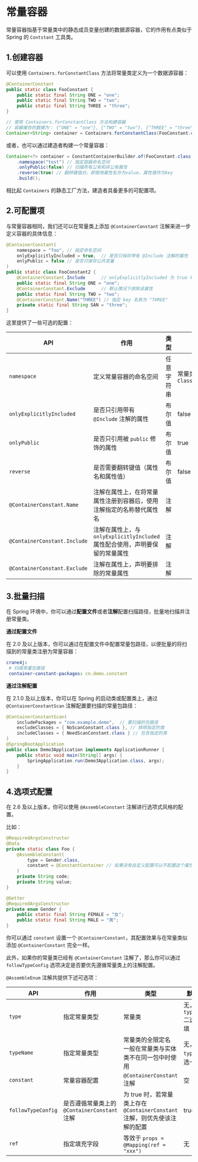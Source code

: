 # 常量容器

常量容器指基于常量类中的静态成员变量创建的数据源容器，它的作用有点类似于 Spring 的 `Contstant` 工具类。

## 1.创建容器

可以使用 `Containers.forConstantClass` 方法将常量类定义为一个数据源容器：

```java
@ContainerConstant
public static class FooConstant {
    public static final String ONE = "one";
    public static final String TWO = "two";
    public static final String THREE = "three";
}

// 使用 Containers.forConstantClass 方法构建容器
// 容器缓存的数据为： {"ONE" = "one"}, {"TWO" = "two"}, {"THREE" = "three"}
Container<String> container = Containers.forConstantClass(FooConstant.class, new SimpleAnnotationFinder());
```

或者，也可以通过建造者构建一个常量容器：

~~~java
Container<?> container = ConstantContainerBuilder.of(FooConstant.class)
    .namespace("test") // 指定容器命名空间
    .onlyPublic(false) // 扫描所有公有和非公有属性
    .reverse(true) // 翻转键值对，即使用属性名作为value，属性值作为key
    .build();
~~~

相比起 `Containers` 的静态工厂方法，建造者具备更多的可配置项。

## 2.可配置项

与常量容器相同，我们还可以在常量类上添加 `@ContainerConstant` 注解来进一步定义容器的具体信息：

```java
@ContainerConstant(
    namespace = "foo", // 指定命名空间
    onlyExplicitlyIncluded = true,  // 是否只保存带有 @Include 注解的属性
    onlyPublic = false // 是否只保存公共变量
)
public static class FooConstant2 {
    @ContainerConstant.Include      // onlyExplicitlyIncluded 为 true 时，仅包含带有该注解的属性
    public static final String ONE = "one";
    @ContainerConstant.Exclude      // 默认情况下排除该属性
    public static final String TWO = "two";
    @ContainerConstant.Name("THREE") // 指定 key 名称为 "THREE"
    private static final String SAN = "three";
}
```

这里提供了一些可选的配置：

| API                          | 作用                                                         | 类型       | 默认值                      |
| ---------------------------- | ------------------------------------------------------------ | ---------- | --------------------------- |
| `namespace`                  | 定义常量容器的命名空间                                       | 任意字符串 | 常量类的 `Class#SimpleName` |
| `onlyExplicitlyIncluded`     | 是否只引用带有 `@Include` 注解的属性                         | 布尔值     | false                       |
| `onlyPublic`                 | 是否只引用被 `public` 修饰的属性                             | 布尔值     | true                        |
| `reverse`                    | 是否需要翻转键值（属性名和属性值）                           | 布尔值     | false                       |
| `@ContainerConstant.Name`    | 注解在属性上，在将常量属性注册到容器后，使用注解指定的名称替代属性名 | 注解       |                             |
| `@ContainerConstant.Include` | 注解在属性上，与 `onlyExplicitlyIncluded` 属性配合使用，声明要保留的常量属性 | 注解       |                             |
| `@ContainerConstant.Exclude` | 注解在属性上，声明要排除的常量属性                           | 注解       |                             |

## 3.批量扫描

在 Spring 环境中，你可以通过**配置文件**或者**注解**配置扫描路径，批量地扫描并注册常量类。

**通过配置文件**

在 2.0 及以上版本，你可以通过在配置文件中配置常量包路径，以便批量的将扫描到的常量类注册为常量容器：

~~~yml
crane4j:
 # 扫描常量包路径
 container-constant-packages: cn.demo.constant
~~~

**通过注解配置**

在 2.1.0 及以上版本，你可以在 Spring 的启动类或配置类上，通过 `@ContainerConstantScan` 注解配置要扫描的常量包路径：

~~~java
@ContainerConstantScan(
    includePackages = "com.example.demo",  // 要扫描的包路径
    excludeClasses = { NoScanConstant.class }, // 排除指定的类
    includeClasses = { NeedScanConstant.class } // 包含指定的类
)
@SpringBootApplication
public class Demo3Application implements ApplicationRunner {
    public static void main(String[] args) {
        SpringApplication.run(Demo3Application.class, args);
    }
}
~~~

## 4.选项式配置

在 2.6 及以上版本，你可以使用 `@AssembleConstant` 注解进行选项式风格的配置。

比如：

```java
@RequiredArgsConstructor
@Data
private static class Foo {
    @AssembleConstant(
        type = Gender.class,
        constant = @ConstantContainer // 如果没有自定义配置可以不配置这个属性
    )
    private String code;
    private String value;
}

@Getter
@RequiredArgsConstructor
private enum Gender {
    public static final String FEMALE = "女";
    public static final String MALE = "男";
}
```

你可以通过 `constant` 设置一个 `@ContainerConstant`，其配置效果与在常量类似添加 `@ContainerConstant` 完全一样。

此外，如果你的常量类已经有 `@ContainerConstant` 注解了，那么你可以通过 `followTypeConfig` 选项决定是否要优先遵循常量类上的注解配置。

`@AssembleEnum` 注解共提供下述可选项：

| API                | 作用                                         | 类型                                                         | 默认值                       |
| ------------------ | -------------------------------------------- | ------------------------------------------------------------ | ---------------------------- |
| `type`             | 指定常量类型                                 | 常量类                                                       | 无，与 `typeName` 二选一必填 |
| `typeName`         | 指定常量类型                                 | 常量类的全限定名<br />一般在常量类与实体类不在同一包中时使用 | 无，与 `type` 二选一必填     |
| `constant`         | 常量容器配置                                 | `@ContainerConstant` 注解                                    | 空                           |
| `followTypeConfig` | 是否遵循常量类上的 `@ContainerConstant` 注解 | 为 true 时，若常量类上存在 `@ContainerConstant` 注解，则优先使该注解的配置 | true                         |
| `ref`              | 指定填充字段                                 | 等效于 `props = @Mapping(ref = "xxx")`                       | 无                           |
